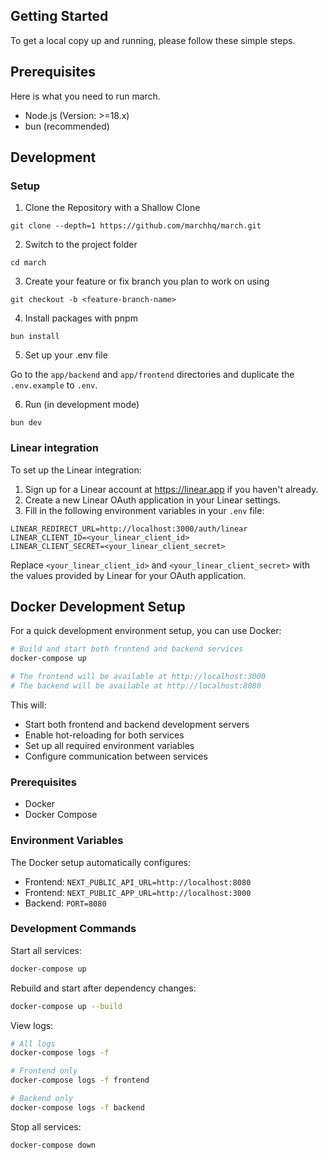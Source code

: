 ## Getting Started

To get a local copy up and running, please follow these simple steps.

## Prerequisites

Here is what you need to run march.

- Node.js (Version: >=18.x)
- bun (recommended)

## Development

### Setup

1. Clone the Repository with a Shallow Clone

```
git clone --depth=1 https://github.com/marchhq/march.git
```

2. Switch to the project folder

```
cd march
```

3. Create your feature or fix branch you plan to work on using

```
git checkout -b <feature-branch-name>
```

4. Install packages with pnpm

```
bun install

```

5. Set up your .env file

Go to the `app/backend` and `app/frontend` directories and duplicate the `.env.example` to `.env`.

6. Run (in development mode)

```
bun dev

```

### Linear integration

To set up the Linear integration:

1. Sign up for a Linear account at https://linear.app if you haven't already.
2. Create a new Linear OAuth application in your Linear settings.
3. Fill in the following environment variables in your `.env` file:

```
LINEAR_REDIRECT_URL=http://localhost:3000/auth/linear
LINEAR_CLIENT_ID=<your_linear_client_id>
LINEAR_CLIENT_SECRET=<your_linear_client_secret>
```

Replace `<your_linear_client_id>` and `<your_linear_client_secret>` with the values provided by Linear for your OAuth application.

## Docker Development Setup

For a quick development environment setup, you can use Docker:

```bash
# Build and start both frontend and backend services
docker-compose up

# The frontend will be available at http://localhost:3000
# The backend will be available at http://localhost:8080
```

This will:
- Start both frontend and backend development servers
- Enable hot-reloading for both services
- Set up all required environment variables
- Configure communication between services

### Prerequisites
- Docker
- Docker Compose

### Environment Variables
The Docker setup automatically configures:
- Frontend: `NEXT_PUBLIC_API_URL=http://localhost:8080`
- Frontend: `NEXT_PUBLIC_APP_URL=http://localhost:3000`
- Backend: `PORT=8080`

### Development Commands

Start all services:
```bash
docker-compose up
```

Rebuild and start after dependency changes:
```bash
docker-compose up --build
```

View logs:
```bash
# All logs
docker-compose logs -f

# Frontend only
docker-compose logs -f frontend

# Backend only
docker-compose logs -f backend
```

Stop all services:
```bash
docker-compose down
```
